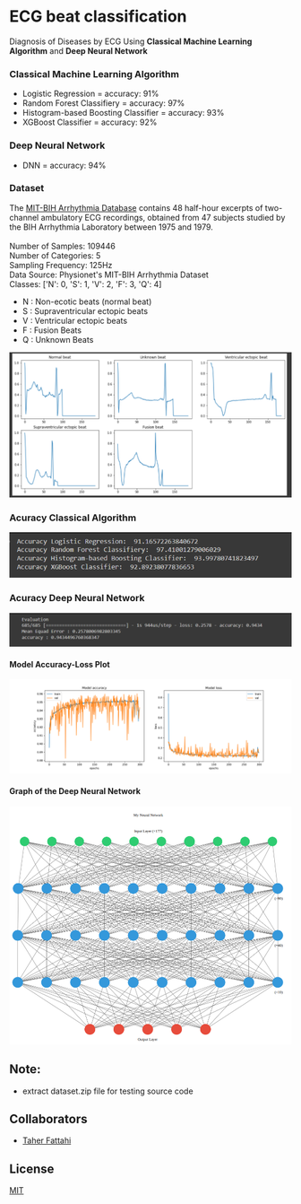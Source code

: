 # ECG beat classification
 Diagnosis of Diseases by ECG Using <b>Classical Machine Learning Algorithm</b> and <b>Deep Neural Network</b>

### Classical Machine Learning Algorithm
- Logistic Regression = accuracy: 91%
- Random Forest Classifiery = accuracy: 97%
- Histogram-based Boosting Classifier = accuracy: 93%
- XGBoost Classifier = accuracy: 92%

### Deep Neural Network
-  DNN = accuracy: 94%

### Dataset
The [MIT-BIH Arrhythmia Database](https://physionet.org/content/mitdb/1.0.0/) contains 48 half-hour excerpts of two-channel ambulatory ECG recordings, obtained from 47 subjects studied by the BIH Arrhythmia Laboratory between 1975 and 1979.
<br>
<br>
Number of Samples: 109446
<br>
Number of Categories: 5
<br>
Sampling Frequency: 125Hz
<br>
Data Source: Physionet's MIT-BIH Arrhythmia Dataset
<br>
Classes: ['N': 0, 'S': 1, 'V': 2, 'F': 3, 'Q': 4]
- N : Non-ecotic beats (normal beat)
- S : Supraventricular ectopic beats
- V : Ventricular ectopic beats
- F : Fusion Beats
- Q : Unknown Beats

![Graph](https://github.com/maralmousavi/ECG-beat-classification/blob/master/images/all-category.png)

### Acuracy Classical Algorithm
![Graph](https://github.com/maralmousavi/ECG-beat-classification/blob/master/images/accuracy-classical-algorithm.png)

### Acuracy Deep Neural Network
![Graph](https://github.com/maralmousavi/ECG-beat-classification/blob/master/images/accuracy-dnn-algorithm.png)

#### Model Accuracy-Loss Plot
![Graph](https://github.com/maralmousavi/ECG-beat-classification/blob/master/images/model-accuracy-loss.png)

#### Graph of the Deep Neural Network
![Graph](https://github.com/maralmousavi/ECG-beat-classification/blob/master/images/graph-deep-neural-network.png)

## Note:
 - extract dataset.zip file for testing source code
 
## Collaborators
- [Taher Fattahi](https://www.github.com/taherfattahi)

## License
[MIT](https://choosealicense.com/licenses/mit/)
